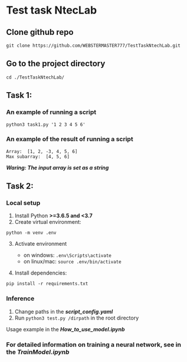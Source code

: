 # Test task NtecLab


## Clone github repo 

```console
git clone https://github.com/WEBSTERMASTER777/TestTaskNtechLab.git
```
## Go to the project directory

```console
cd ./TestTaskNtechLab/
```

## Task 1:

### An example of running a script

```console
python3 task1.py '1 2 3 4 5 6'
```
### An example of the result of running a script

```console
Array:  [1, 2, -3, 4, 5, 6]
Max subarray:  [4, 5, 6]
```
***Waring: The input array is set as a string***

## Task 2:

### Local setup

1. Install Python **>=3.6.5 and <3.7**
2. Create virtual environment:

```console
python -m venv .env
```

3. Activate environment
    - on windows: `.env\Scripts\activate`
    - on linux/mac: `source .env/bin/activate`

4. Install dependencies:

```console
pip install -r requirements.txt
```

### Inference

1. Change paths in the ***script_config.yaml***
2. Run `python3 test.py /dirpath` in the root directory

Usage example in the ***How_to_use_model.ipynb***

### For detailed information on training a neural network, see in the ***TrainModel.ipynb***
